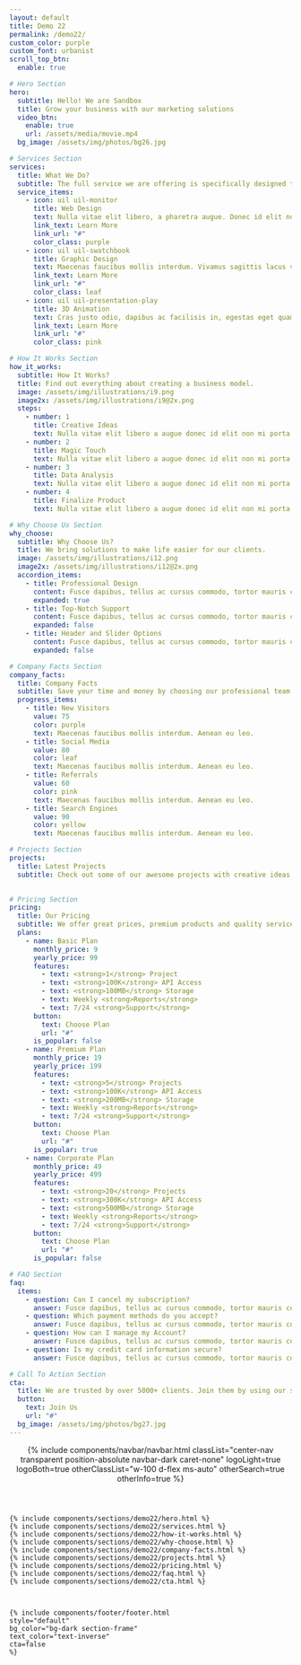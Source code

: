 ```yaml
---
layout: default
title: Demo 22
permalink: /demo22/
custom_color: purple
custom_font: urbanist
scroll_top_btn:
  enable: true

# Hero Section
hero:
  subtitle: Hello! We are Sandbox
  title: Grow your business with our marketing solutions
  video_btn:
    enable: true
    url: /assets/media/movie.mp4
  bg_image: /assets/img/photos/bg26.jpg

# Services Section
services:
  title: What We Do?
  subtitle: The full service we are offering is specifically designed to meet your needs.
  service_items:
    - icon: uil uil-monitor
      title: Web Design
      text: Nulla vitae elit libero, a pharetra augue. Donec id elit non mi porta gravida at eget. Fusce dapibus tellus.
      link_text: Learn More
      link_url: "#"
      color_class: purple
    - icon: uil uil-swatchbook
      title: Graphic Design
      text: Maecenas faucibus mollis interdum. Vivamus sagittis lacus vel augue laoreet. Sed posuere consectetur.
      link_text: Learn More
      link_url: "#"
      color_class: leaf
    - icon: uil uil-presentation-play
      title: 3D Animation
      text: Cras justo odio, dapibus ac facilisis in, egestas eget quam. Praesent commodo cursus magna scelerisque.
      link_text: Learn More
      link_url: "#"
      color_class: pink

# How It Works Section
how_it_works:
  subtitle: How It Works?
  title: Find out everything about creating a business model.
  image: /assets/img/illustrations/i9.png
  image2x: /assets/img/illustrations/i9@2x.png
  steps:
    - number: 1
      title: Creative Ideas
      text: Nulla vitae elit libero a augue donec id elit non mi porta.
    - number: 2
      title: Magic Touch
      text: Nulla vitae elit libero a augue donec id elit non mi porta.
    - number: 3
      title: Data Analysis
      text: Nulla vitae elit libero a augue donec id elit non mi porta.
    - number: 4
      title: Finalize Product
      text: Nulla vitae elit libero a augue donec id elit non mi porta.

# Why Choose Us Section
why_choose:
  subtitle: Why Choose Us?
  title: We bring solutions to make life easier for our clients.
  image: /assets/img/illustrations/i12.png
  image2x: /assets/img/illustrations/i12@2x.png
  accordion_items:
    - title: Professional Design
      content: Fusce dapibus, tellus ac cursus commodo, tortor mauris condimentum nibh, ut fermentum massa justo sit amet risus. Cras mattis consectetur purus sit amet fermentum. Praesent commodo cursus magna, vel.
      expanded: true
    - title: Top-Notch Support
      content: Fusce dapibus, tellus ac cursus commodo, tortor mauris condimentum nibh, ut fermentum massa justo sit amet risus. Cras mattis consectetur purus sit amet fermentum. Praesent commodo cursus magna, vel.
      expanded: false
    - title: Header and Slider Options
      content: Fusce dapibus, tellus ac cursus commodo, tortor mauris condimentum nibh, ut fermentum massa justo sit amet risus. Cras mattis consectetur purus sit amet fermentum. Praesent commodo cursus magna, vel.
      expanded: false

# Company Facts Section
company_facts:
  title: Company Facts
  subtitle: Save your time and money by choosing our professional team.
  progress_items:
    - title: New Visitors
      value: 75
      color: purple
      text: Maecenas faucibus mollis interdum. Aenean eu leo.
    - title: Social Media
      value: 80
      color: leaf
      text: Maecenas faucibus mollis interdum. Aenean eu leo.
    - title: Referrals
      value: 60
      color: pink
      text: Maecenas faucibus mollis interdum. Aenean eu leo.
    - title: Search Engines
      value: 90
      color: yellow
      text: Maecenas faucibus mollis interdum. Aenean eu leo.

# Projects Section
projects:
  title: Latest Projects
  subtitle: Check out some of our awesome projects with creative ideas and great design.
  

# Pricing Section
pricing:
  title: Our Pricing
  subtitle: We offer great prices, premium products and quality service for your business.
  plans:
    - name: Basic Plan
      monthly_price: 9
      yearly_price: 99
      features:
        - text: <strong>1</strong> Project
        - text: <strong>100K</strong> API Access
        - text: <strong>100MB</strong> Storage
        - text: Weekly <strong>Reports</strong>
        - text: 7/24 <strong>Support</strong>
      button:
        text: Choose Plan
        url: "#"
      is_popular: false
    - name: Premium Plan
      monthly_price: 19
      yearly_price: 199
      features:
        - text: <strong>5</strong> Projects
        - text: <strong>100K</strong> API Access
        - text: <strong>200MB</strong> Storage
        - text: Weekly <strong>Reports</strong>
        - text: 7/24 <strong>Support</strong>
      button:
        text: Choose Plan
        url: "#"
      is_popular: true
    - name: Corporate Plan
      monthly_price: 49
      yearly_price: 499
      features:
        - text: <strong>20</strong> Projects
        - text: <strong>300K</strong> API Access
        - text: <strong>500MB</strong> Storage
        - text: Weekly <strong>Reports</strong>
        - text: 7/24 <strong>Support</strong>
      button:
        text: Choose Plan
        url: "#"
      is_popular: false

# FAQ Section
faq:
  items:
    - question: Can I cancel my subscription?
      answer: Fusce dapibus, tellus ac cursus commodo, tortor mauris condimentum nibh, ut fermentum massa justo sit amet risus. Etiam porta sem malesuada magna mollis euismod maecenas.
    - question: Which payment methods do you accept?
      answer: Fusce dapibus, tellus ac cursus commodo, tortor mauris condimentum nibh, ut fermentum massa justo sit amet risus. Etiam porta sem malesuada magna mollis euismod maecenas.
    - question: How can I manage my Account?
      answer: Fusce dapibus, tellus ac cursus commodo, tortor mauris condimentum nibh, ut fermentum massa justo sit amet risus. Etiam porta sem malesuada magna mollis euismod maecenas.
    - question: Is my credit card information secure?
      answer: Fusce dapibus, tellus ac cursus commodo, tortor mauris condimentum nibh, ut fermentum massa justo sit amet risus. Etiam porta sem malesuada magna mollis euismod maecenas.

# Call To Action Section
cta:
  title: We are trusted by over 5000+ clients. Join them by using our services and grow your business.
  button:
    text: Join Us
    url: "#"
  bg_image: /assets/img/photos/bg27.jpg
---
```

<div class="py-md-6">
  <div class="content-wrapper">
    <header class="wrapper">
      {% include components/navbar/navbar.html 
    classList="center-nav transparent position-absolute navbar-dark caret-none"
    logoLight=true
    logoBoth=true
    otherClassList="w-100 d-flex ms-auto"
    otherSearch=true
    otherInfo=true
%}
    </header>
    <!-- /header -->

    {% include components/sections/demo22/hero.html %}
    {% include components/sections/demo22/services.html %}
    {% include components/sections/demo22/how-it-works.html %}
    {% include components/sections/demo22/why-choose.html %}
    {% include components/sections/demo22/company-facts.html %}
    {% include components/sections/demo22/projects.html %}
    {% include components/sections/demo22/pricing.html %}
    {% include components/sections/demo22/faq.html %}
    {% include components/sections/demo22/cta.html %}
        
          
     
    {% include components/footer/footer.html 
    style="default"
    bg_color="bg-dark section-frame"
    text_color="text-inverse" 
    cta=false
    %}
  </div>
</div>
